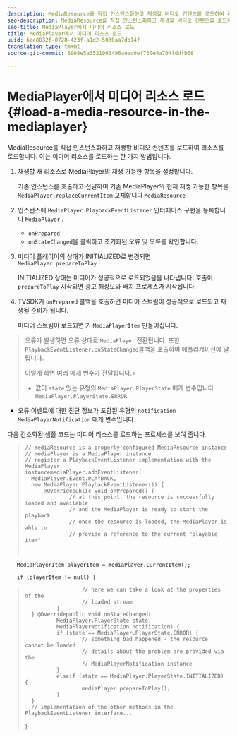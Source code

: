 ```yaml
---
description: MediaResource를 직접 인스턴스화하고 재생할 비디오 컨텐츠를 로드하여 리소스를 로드합니다. 이는 미디어 리소스를 로드하는 한 가지 방법입니다.
seo-description: MediaResource를 직접 인스턴스화하고 재생할 비디오 컨텐츠를 로드하여 리소스를 로드합니다. 이는 미디어 리소스를 로드하는 한 가지 방법입니다.
seo-title: MediaPlayer에서 미디어 리소스 로드
title: MediaPlayer에서 미디어 리소스 로드
uuid: 6ee8032f-0728-423f-a1d2-5030aa7db14f
translation-type: tm+mt
source-git-commit: 5908e5a3521966496aeec0ef730e4a704fddfb68

---
```



# MediaPlayer에서 미디어 리소스 로드 {#load-a-media-resource-in-the-mediaplayer}

MediaResource를 직접 인스턴스화하고 재생할 비디오 컨텐츠를 로드하여 리소스를 로드합니다. 이는 미디어 리소스를 로드하는 한 가지 방법입니다.

1. 재생할 새 리소스로 MediaPlayer의 재생 가능한 항목을 설정합니다.

   기존 인스턴스를 호출하고 전달하여 기존 MediaPlayer의 현재 재생 가능한 항목을 `MediaPlayer.replaceCurrentItem` 교체합니다 `MediaResource` .

1. 인스턴스에 `MediaPlayer.PlaybackEventListener` 인터페이스 구현을 등록합니다 `MediaPlayer` .

   * `onPrepared`
   * `onStateChanged`을 클릭하고 초기화된 오류 및 오류를 확인합니다.

1. 미디어 플레이어의 상태가 INITIALIZED로 변경되면 `MediaPlayer.prepareToPlay`

   INITIALIZED 상태는 미디어가 성공적으로 로드되었음을 나타냅니다. 호출이 `prepareToPlay` 시작되면 광고 해상도와 배치 프로세스가 시작됩니다.
1. TVSDK가 `onPrepared` 콜백을 호출하면 미디어 스트림이 성공적으로 로드되고 재생될 준비가 됩니다.

   미디어 스트림이 로드되면 가 `MediaPlayerItem` 만들어집니다.
>오류가 발생하면 오류 상태로 `MediaPlayer` 전환됩니다. 또한 `PlaybackEventListener.onStateChanged`콜백을 호출하여 애플리케이션에 알립니다.
>
>이렇게 하면 여러 매개 변수가 전달됩니다.>
>* 값이 `state` 있는 유형의 `MediaPlayer.PlayerState` 매개 변수입니다 `MediaPlayer.PlayerState.ERROR`.
   >
   >
* 오류 이벤트에 대한 진단 정보가 포함된 유형의 `notification` `MediaPlayerNotification` 매개 변수입니다.


다음 간소화된 샘플 코드는 미디어 리소스를 로드하는 프로세스를 보여 줍니다.

>```java>
>// mediaResource is a properly configured MediaResource instance 
>// mediaPlayer is a MediaPlayer instance 
>// register a PlaybackEventListener implementation with the MediaPlayer  
>instancemediaPlayer.addEventListener( 
>   MediaPlayer.Event.PLAYBACK, 
>   new MediaPlayer.PlaybackEventListener()) { 
>       @Overridepublic void onPrepared() { 
>               // at this point, the resource is successfully loaded and available 
>               // and the MediaPlayer is ready to start the playback 
>               // once the resource is loaded, the MediaPlayer is able to 
>               // provide a reference to the current "playable item" 
> 
>        
       MediaPlayerItem playerItem = mediaPlayer.CurrentItem(); 
> 
>        
       if (playerItem != null) {     
>                       // here we can take a look at the properties of the     
>                       // loaded stream 
>               } 
>       } @Overridepublic void onStateChanged( 
>               MediaPlayer.PlayerState state,  
>               MediaPlayerNotification notification) { 
>               if (state == MediaPlayer.PlayerState.ERROR) { 
>                       // something bad happened - the resource cannot be loaded    
>                       // details about the problem are provided via the  
>                       // MediaPlayerNotification instance 
>               }  
>               elseif (state == MediaPlayer.PlayerState.INITIALIZED) {     
>                       mediaPlayer.prepareToPlay(); 
>               } 
>       } 
>       // implementation of the other methods in the PlaybackEventListener interface... 
>} 
>
>
```>


